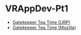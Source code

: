 # VRAppDev-Pt1
* [Gatekeeper Tea Time (URP)](https://ohkairos.github.io/VRAppDev-Pt1/Class3-Week0.2019.3.8f1/WebGL/)
* [Gatekeeper Tea Time (Mozilla)](https://ohkairos.github.io/WebXRTest/)
